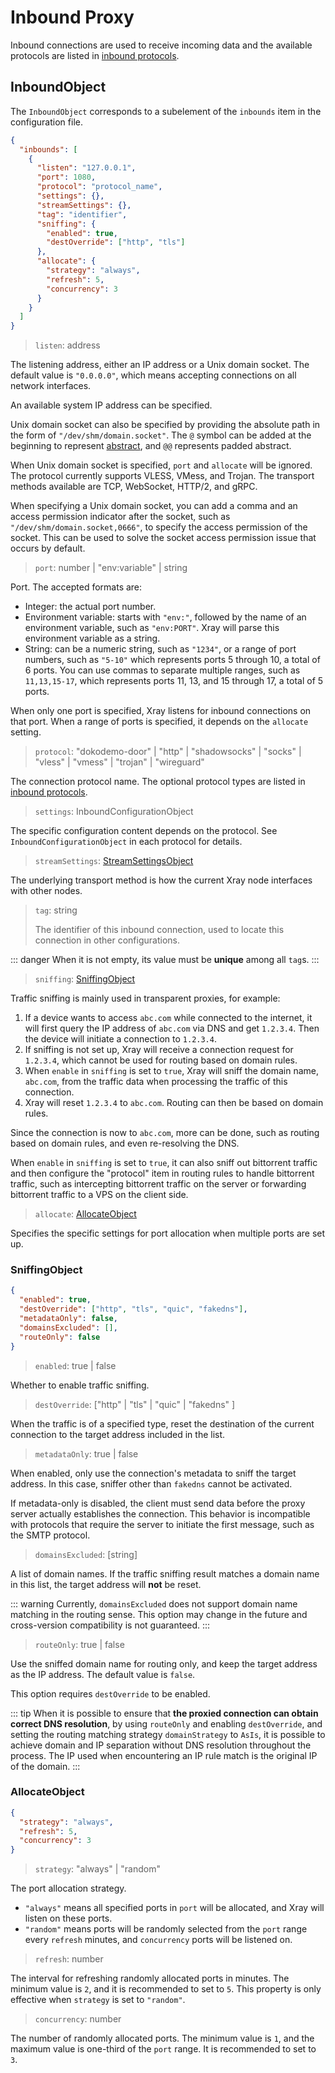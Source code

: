 # Inbound Proxy

Inbound connections are used to receive incoming data and the available
protocols are listed in [inbound protocols](./inbounds/).

## InboundObject

The `InboundObject` corresponds to a subelement of the `inbounds` item in the
configuration file.

```json
{
  "inbounds": [
    {
      "listen": "127.0.0.1",
      "port": 1080,
      "protocol": "protocol_name",
      "settings": {},
      "streamSettings": {},
      "tag": "identifier",
      "sniffing": {
        "enabled": true,
        "destOverride": ["http", "tls"]
      },
      "allocate": {
        "strategy": "always",
        "refresh": 5,
        "concurrency": 3
      }
    }
  ]
}
```

> `listen`: address

The listening address, either an IP address or a Unix domain socket. The default
value is `"0.0.0.0"`, which means accepting connections on all network
interfaces.

An available system IP address can be specified.

Unix domain socket can also be specified by providing the absolute path in the
form of `"/dev/shm/domain.socket"`. The `@` symbol can be added at the beginning
to represent [abstract](https://www.man7.org/linux/man-pages/man7/unix.7.html),
and `@@` represents padded abstract.

When Unix domain socket is specified, `port` and `allocate` will be ignored. The
protocol currently supports VLESS, VMess, and Trojan. The transport methods
available are TCP, WebSocket, HTTP/2, and gRPC.

When specifying a Unix domain socket, you can add a comma and an access
permission indicator after the socket, such as `"/dev/shm/domain.socket,0666"`,
to specify the access permission of the socket. This can be used to solve the
socket access permission issue that occurs by default.

> `port`: number | "env:variable" | string

Port. The accepted formats are:

- Integer: the actual port number.
- Environment variable: starts with `"env:"`, followed by the name of an
  environment variable, such as `"env:PORT"`. Xray will parse this environment
  variable as a string.
- String: can be a numeric string, such as `"1234"`, or a range of port numbers,
  such as `"5-10"` which represents ports 5 through 10, a total of 6 ports. You
  can use commas to separate multiple ranges, such as `11,13,15-17`, which
  represents ports 11, 13, and 15 through 17, a total of 5 ports.

When only one port is specified, Xray listens for inbound connections on that
port. When a range of ports is specified, it depends on the `allocate` setting.

> `protocol`: "dokodemo-door" | "http" | "shadowsocks" | "socks" | "vless" |
> "vmess" | "trojan" | "wireguard"

The connection protocol name. The optional protocol types are listed in
[inbound protocols](./inbounds/).

> `settings`: InboundConfigurationObject

The specific configuration content depends on the protocol. See
`InboundConfigurationObject` in each protocol for details.

> `streamSettings`: [StreamSettingsObject](./transport.md#streamsettingsobject)

The underlying transport method is how the current Xray node interfaces with
other nodes.

> `tag`: string
>
> The identifier of this inbound connection, used to locate this connection in
> other configurations.

::: danger When it is not empty, its value must be **unique** among all `tag`s.
:::

> `sniffing`: [SniffingObject](#sniffingobject)

Traffic sniffing is mainly used in transparent proxies, for example:

1. If a device wants to access `abc.com` while connected to the internet, it
   will first query the IP address of `abc.com` via DNS and get `1.2.3.4`. Then
   the device will initiate a connection to `1.2.3.4`.
2. If sniffing is not set up, Xray will receive a connection request for
   `1.2.3.4`, which cannot be used for routing based on domain rules.
3. When `enable` in `sniffing` is set to `true`, Xray will sniff the domain
   name, `abc.com`, from the traffic data when processing the traffic of this
   connection.
4. Xray will reset `1.2.3.4` to `abc.com`. Routing can then be based on domain
   rules.

Since the connection is now to `abc.com`, more can be done, such as routing
based on domain rules, and even re-resolving the DNS.

When `enable` in `sniffing` is set to `true`, it can also sniff out bittorrent
traffic and then configure the "protocol" item in routing rules to handle
bittorrent traffic, such as intercepting bittorrent traffic on the server or
forwarding bittorrent traffic to a VPS on the client side.

> `allocate`: [AllocateObject](#allocateobject)

Specifies the specific settings for port allocation when multiple ports are set
up.

### SniffingObject

```json
{
  "enabled": true,
  "destOverride": ["http", "tls", "quic", "fakedns"],
  "metadataOnly": false,
  "domainsExcluded": [],
  "routeOnly": false
}
```

> `enabled`: true | false

Whether to enable traffic sniffing.

> `destOverride`: ["http" | "tls" | "quic" | "fakedns" ]

When the traffic is of a specified type, reset the destination of the current
connection to the target address included in the list.

> `metadataOnly`: true | false

When enabled, only use the connection's metadata to sniff the target address. In
this case, sniffer other than `fakedns` cannot be activated.

If metadata-only is disabled, the client must send data before the proxy server
actually establishes the connection. This behavior is incompatible with
protocols that require the server to initiate the first message, such as the
SMTP protocol.

> `domainsExcluded`: [string] <Badge text="WIP" type="warning"/>

A list of domain names. If the traffic sniffing result matches a domain name in
this list, the target address will **not** be reset.

::: warning Currently, `domainsExcluded` does not support domain name matching
in the routing sense. This option may change in the future and cross-version
compatibility is not guaranteed. :::

> `routeOnly`: true | false

Use the sniffed domain name for routing only, and keep the target address as the
IP address. The default value is `false`.

This option requires `destOverride` to be enabled.

::: tip When it is possible to ensure that **the proxied connection can obtain
correct DNS resolution**, by using `routeOnly` and enabling `destOverride`, and
setting the routing matching strategy `domainStrategy` to `AsIs`, it is possible
to achieve domain and IP separation without DNS resolution throughout the
process. The IP used when encountering an IP rule match is the original IP of
the domain. :::

### AllocateObject

```json
{
  "strategy": "always",
  "refresh": 5,
  "concurrency": 3
}
```

> `strategy`: "always" | "random"

The port allocation strategy.

- `"always"` means all specified ports in `port` will be allocated, and Xray
  will listen on these ports.
- `"random"` means ports will be randomly selected from the `port` range every
  `refresh` minutes, and `concurrency` ports will be listened on.

> `refresh`: number

The interval for refreshing randomly allocated ports in minutes. The minimum
value is `2`, and it is recommended to set to `5`. This property is only
effective when `strategy` is set to `"random"`.

> `concurrency`: number

The number of randomly allocated ports. The minimum value is `1`, and the
maximum value is one-third of the `port` range. It is recommended to set to `3`.
